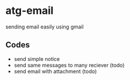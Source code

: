 # atg-email
sending email easily using gmail

## Codes
- send simple notice
- send same messages to many reciever (todo)
- send email with attachment (todo)

